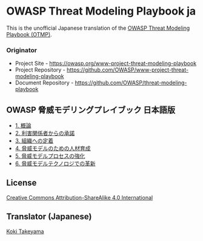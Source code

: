 # OWASP Threat Modeling Playbook ja

This is the unofficial Japanese translation of the [OWASP Threat Modeling Playbook (OTMP)](https://github.com/OWASP/threat-modeling-playbook).

### Originator

- Project Site - <https://owasp.org/www-project-threat-modeling-playbook>
- Project Repository - <https://github.com/OWASP/www-project-threat-modeling-playbook>
- Document Repository - <https://github.com/OWASP/threat-modeling-playbook>

## OWASP 脅威モデリングプレイブック 日本語版

- [1. 概論](Document/playbook/1.%20Introduction.md)
- [2. 利害関係者からの承諾](Document/playbook/2.%20Get%20stakeholder%20buy-in.md)
- [3. 組織への定着](Document/playbook/3.%20Embed%20in%20your%20organization.md)
- [4. 脅威モデルのための人材育成](Document/playbook/4.%20Train%20your%20people%20to%20threat%20model.md)
- [5. 脅威モデルプロセスの強化](Document/playbook/5.%20Strengthen%20your%20threat%20model%20proces.md)
- [6. 脅威モデルテクノロジでの革新](Document/playbook/6.%20Innovate%20with%20threat%20model%20technology.md)

## License

[Creative Commons Attribution-ShareAlike 4.0 International](https://creativecommons.org/licenses/by-sa/4.0/)

## Translator (Japanese)

[Koki Takeyama](https://github.com/coky-t)
